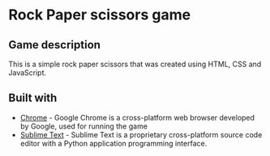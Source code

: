 # Rock Paper scissors game

## Game description

This is a simple rock paper scissors that was created using HTML, CSS and JavaScript.

## Built with

* [Chrome](https://www.google.com/chrome/) - Google Chrome is a cross-platform web browser developed by Google, used for running the game
* [Sublime Text](https://www.sublimetext.com/) - Sublime Text is a proprietary cross-platform source code editor with a Python application programming interface. 

